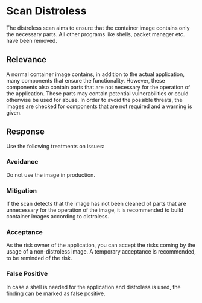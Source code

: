 # Scan Distroless 
The distroless scan aims to ensure that the container image contains only the necessary parts. All other programs like shells, packet manager etc. have been removed.

## Relevance
A normal container image contains, in addition to the actual application, many components that ensure the functionality. However, these components also contain parts that are not necessary for the operation of the application. These parts may contain potential vulnerabilities or could otherwise be used for abuse. In order to avoid the possible threats, the images are checked for components that are not required and a warning is given.

## Response
Use the following treatments on issues:

### Avoidance
Do not use the image in production.

### Mitigation
If the scan detects that the image has not been cleaned of parts that are unnecessary for the operation of the image, it is recommended to build container images according to distroless.

### Acceptance
As the risk owner of the application, you can accept the risks coming by the usage of a non-distroless image. A temporary acceptance is recommended, to be reminded of the risk.

### False Positive
In case a shell is needed for the application and distroless is used, the finding can be marked as false positive.

